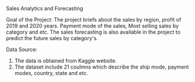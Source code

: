 Sales Analytics and Forecasting

Goal of the Project:
The project briefs about the sales by region, profit of 2019 and 2020 years.
Payment mode of the sales, Most selling sales by category and etc.
The sales forecasting is also available in the project to predict the future sales by category's.


Data Source:
1. The data is obtained from Kaggle website.
2. The dataset include 21 coulmns which describe the ship mode, payment modes, country, state and etc.
